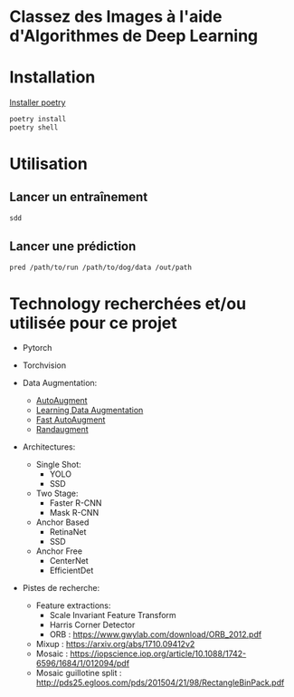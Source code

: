 # Classez des Images à l'aide d'Algorithmes de Deep Learning

# Installation

[Installer poetry](https://python-poetry.org/docs/#installing-with-the-official-installer)

```bash
poetry install
poetry shell
```

# Utilisation

## Lancer un entraînement

```bash
sdd
```

## Lancer une prédiction

```bash
pred /path/to/run /path/to/dog/data /out/path
```

# Technology recherchées et/ou utilisée pour ce projet

- Pytorch
- Torchvision

- Data Augmentation:

  - [AutoAugment](https://arxiv.org/pdf/1805.09501.pdf)
  - [Learning Data Augmentation](https://arxiv.org/pdf/1906.11172.pdf)
  - [Fast AutoAugment](https://arxiv.org/pdf/1905.00397.pdf)
  - [Randaugment](https://openaccess.thecvf.com/content_CVPRW_2020/papers/w40/Cubuk_Randaugment_Practical_Automated_Data_Augmentation_With_a_Reduced_Search_Space_CVPRW_2020_paper.pdf)

- Architectures:

  - Single Shot:
    - YOLO
    - SSD
  - Two Stage:
    - Faster R-CNN
    - Mask R-CNN
  - Anchor Based
    - RetinaNet
    - SSD
  - Anchor Free
    - CenterNet
    - EfficientDet

- Pistes de recherche:
  - Feature extractions:
    - Scale Invariant Feature Transform
    - Harris Corner Detector
    - ORB : https://www.gwylab.com/download/ORB_2012.pdf
  - Mixup : https://arxiv.org/abs/1710.09412v2
  - Mosaic : https://iopscience.iop.org/article/10.1088/1742-6596/1684/1/012094/pdf
  - Mosaic guillotine split : http://pds25.egloos.com/pds/201504/21/98/RectangleBinPack.pdf
